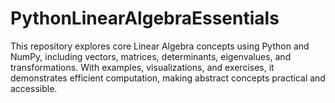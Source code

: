 # PythonLinearAlgebraEssentials
This repository explores core Linear Algebra concepts using Python and NumPy, including vectors, matrices, determinants, eigenvalues, and transformations. With examples, visualizations, and exercises, it demonstrates efficient computation, making abstract concepts practical and accessible.
